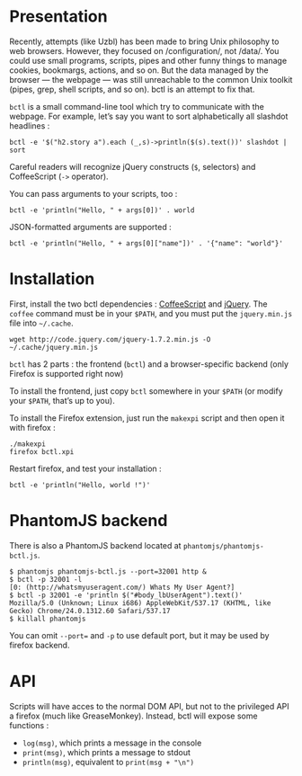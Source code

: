 # Presentation

Recently, attempts (like Uzbl) has been made to bring Unix philosophy to
web browsers. However, they focused on /configuration/, not /data/. You
could use small programs, scripts, pipes and other funny things to
manage cookies, bookmargs, actions, and so on. But the data managed by
the browser — the webpage — was still unreachable to the common Unix
toolkit (pipes, grep, shell scripts, and so on). bctl is an attempt to
fix that.

`bctl` is a small command-line tool which try to communicate with the
webpage. For example, let’s say you want to sort alphabetically all
slashdot headlines :

    bctl -e '$("h2.story a").each (_,s)->println($(s).text())' slashdot | sort

Careful readers will recognize jQuery constructs (`$`, selectors) and
CoffeeScript (`->` operator).

You can pass arguments to your scripts, too :

    bctl -e 'println("Hello, " + args[0])' . world

JSON-formatted arguments are supported :

    bctl -e 'println("Hello, " + args[0]["name"])' . '{"name": "world"}'

# Installation

First, install the two bctl dependencies :
[CoffeeScript](http://coffeescript.org/) and
[jQuery](http://jquery.com/). The `coffee` command must be in your
`$PATH`, and you must put the `jquery.min.js` file into `~/.cache`.

    wget http://code.jquery.com/jquery-1.7.2.min.js -O ~/.cache/jquery.min.js

`bctl` has 2 parts : the frontend (`bctl`) and a browser-specific backend
(only Firefox is supported right now)

To install the frontend, just copy `bctl` somewhere in your `$PATH`
(or modify your `$PATH`, that’s up to you).

To install the Firefox extension, just run the `makexpi` script and then
open it with firefox :

    ./makexpi
    firefox bctl.xpi

Restart firefox, and test your installation :

    bctl -e 'println("Hello, world !")'

# PhantomJS backend

There is also a PhantomJS backend located at
`phantomjs/phantomjs-bctl.js`.

    $ phantomjs phantomjs-bctl.js --port=32001 http &
    $ bctl -p 32001 -l
    [0: (http://whatsmyuseragent.com/) Whats My User Agent?]
    $ bctl -p 32001 -e 'println $("#body_lbUserAgent").text()'
    Mozilla/5.0 (Unknown; Linux i686) AppleWebKit/537.17 (KHTML, like Gecko) Chrome/24.0.1312.60 Safari/537.17
    $ killall phantomjs

You can omit `--port=` and `-p` to use default port, but it may be used
by firefox backend.

# API

Scripts will have acces to the normal DOM API, but not to the privileged API a firefox (much like GreaseMonkey). Instead, bctl will expose some functions :

* `log(msg)`, which prints a message in the console
* `print(msg)`, which prints a message to stdout
* `println(msg)`, equivalent to `print(msg + "\n")`
